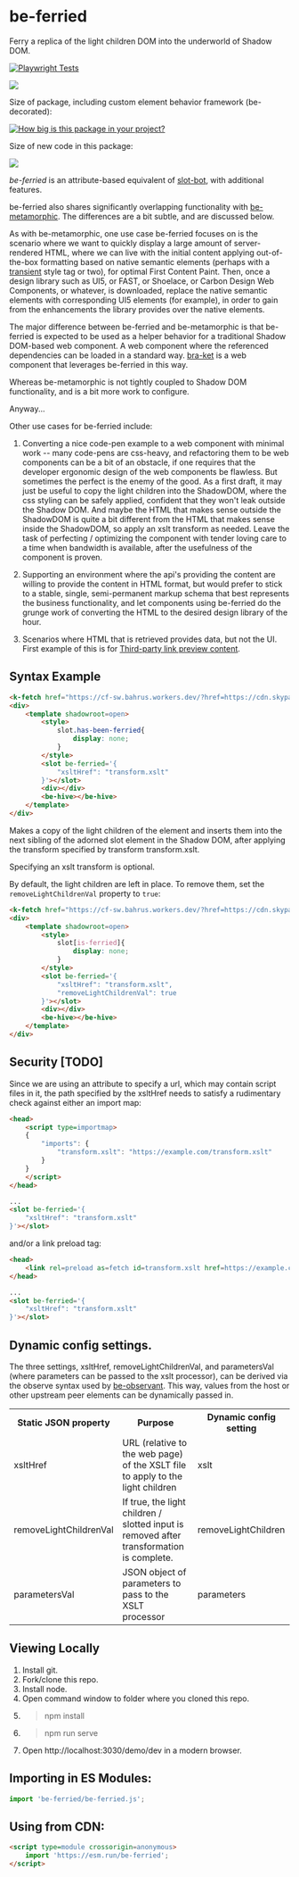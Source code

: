 # be-ferried

Ferry a replica of the light children DOM into the underworld of Shadow DOM.

[![Playwright Tests](https://github.com/bahrus/be-ferried/actions/workflows/CI.yml/badge.svg?branch=baseline)](https://github.com/bahrus/be-ferried/actions/workflows/CI.yml)

<a href="https://nodei.co/npm/be-ferried/"><img src="https://nodei.co/npm/be-ferried.png"></a>

Size of package, including custom element behavior framework (be-decorated):

[![How big is this package in your project?](https://img.shields.io/bundlephobia/minzip/be-ferried?style=for-the-badge)](https://bundlephobia.com/result?p=be-ferried)

Size of new code in this package:

<img src="http://img.badgesize.io/https://cdn.jsdelivr.net/npm/be-ferried?compression=gzip">

*be-ferried* is an attribute-based equivalent of [slot-bot](https://github.com/bahrus/slot-bot), with additional features.

be-ferried also shares significantly overlapping functionality with [be-metamorphic](https://github.com/bahrus/be-metamorphic). The differences are a bit subtle, and are discussed below.

As with be-metamorphic, one use case be-ferried focuses on is the scenario where we want to quickly display a large amount of server-rendered HTML, where we can live with the initial content applying out-of-the-box formatting based on native semantic elements (perhaps with a [transient](https://github.com/bahrus/be-evanescent) style tag or two), for optimal First Content Paint. Then, once a design library such as UI5, or FAST, or Shoelace, or Carbon Design Web Components, or whatever, is downloaded, replace the native semantic elements with corresponding UI5 elements (for example), in order to gain from the enhancements the library provides over the native elements.

The major difference between be-ferried and be-metamorphic is that be-ferried is expected to be used as a helper behavior for a traditional Shadow DOM-based web component.  A web component where the referenced dependencies can be loaded in a standard way. [bra-ket](https://github.com/bahrus/bra-ket) is a web component that leverages be-ferried in this way.

Whereas be-metamorphic is not tightly coupled to Shadow DOM functionality, and is a bit more work to configure.

Anyway...

Other use cases for be-ferried include:

1.  Converting a nice code-pen example to a web component with minimal work -- many code-pens are css-heavy, and refactoring them to be web components can be a bit of an obstacle, if one requires that the developer ergonomic design of the web components be flawless.  But sometimes the perfect is the enemy of the good.  As a first draft, it may just be useful to copy the light children into the ShadowDOM, where the css styling can be safely applied, confident that they won't leak outside the Shadow DOM.  And maybe the HTML that makes sense outside the ShadowDOM is quite a bit different from the HTML that makes sense inside the ShadowDOM, so apply an xslt transform as needed.  Leave the task of perfecting / optimizing the component with tender loving care to a time when bandwidth is available, after the usefulness of the component is proven. 

2.  Supporting an environment where the api's providing the content are willing to provide the content in HTML format, but would prefer to stick to a stable, single, semi-permanent markup schema that best represents the business functionality, and let components using be-ferried do the grunge work of converting the HTML to the desired design library of the hour.

3.  Scenarios where HTML that is retrieved provides data, but not the UI.  First example of this is for [Third-party link preview content](https://github.com/bahrus/xtal-link-preview).

## Syntax Example

```html
<k-fetch href="https://cf-sw.bahrus.workers.dev/?href=https://cdn.skypack.dev/@shoelace-style/shoelace/dist/custom-elements.json&embedded=true" as=html target=div></k-fetch>
<div>
    <template shadowroot=open>
        <style>
            slot.has-been-ferried{
                display: none;
            }
        </style>
        <slot be-ferried='{
            "xsltHref": "transform.xslt"
        }'></slot>
        <div></div>
        <be-hive></be-hive>
    </template>
</div>
```

Makes a copy of the light children of the element and inserts them into the next sibling of the adorned slot element in the Shadow DOM, after applying the transform specified by transform transform.xslt.

Specifying an xslt transform is optional.

By default, the light children are left in place.  To remove them, set the `removeLightChildrenVal` property to `true`:

```html
<k-fetch href="https://cf-sw.bahrus.workers.dev/?href=https://cdn.skypack.dev/@shoelace-style/shoelace/dist/custom-elements.json&embedded=true" as=html target=div></k-fetch>
<div>
    <template shadowroot=open>
        <style>
            slot[is-ferried]{
                display: none;
            }
        </style>
        <slot be-ferried='{
            "xsltHref": "transform.xslt",
            "removeLightChildrenVal": true
        }'></slot>
        <div></div>
        <be-hive></be-hive>
    </template>
</div>
```

## Security [TODO]

Since we are using an attribute to specify a url, which may contain script files in it, the path specified by the xsltHref needs to satisfy a rudimentary check against either an import map:

```html
<head>
    <script type=importmap>
    {
        "imports": {
            "transform.xslt": "https://example.com/transform.xslt"
        }
    }
    </script>
</head>

...
<slot be-ferried='{
    "xsltHref": "transform.xslt"
}'></slot>
```

and/or a link preload tag:

```html
<head>
    <link rel=preload as=fetch id=transform.xslt href=https://example.com/transform.xslt>
</head>

...
<slot be-ferried='{
    "xsltHref": "transform.xslt"
}'></slot>
```

## Dynamic config settings.

The three settings, xsltHref, removeLightChildrenVal, and parametersVal (where parameters can be passed to the xslt processor), can be derived via the observe syntax used by [be-observant](https://github.com/bahrus/be-observant).  This way, values from the host or other upstream peer elements can be dynamically passed in. 

<table>
    <tr>
        <th>Static JSON property</th>
        <th>Purpose</th>
        <th>Dynamic config setting</th>
    </tr>
    <tr>
        <td>xsltHref</td>
        <td>URL (relative to the web page) of the XSLT file to apply to the light children</td>
        <td>xslt</td>
    </tr>
    <tr>
        <td>removeLightChildrenVal</td>
        <td>If true, the light children / slotted input is removed after transformation is complete.</td>
        <td>removeLightChildren</td>
    </tr>
    <tr>
        <td>parametersVal</td>
        <td>JSON object of parameters to pass to the XSLT processor</td>
        <td>parameters</td>
    </tr>
</table>  

## Viewing Locally

1.  Install git.
2.  Fork/clone this repo.
3.  Install node.
4.  Open command window to folder where you cloned this repo.
5.  > npm install
6.  > npm run serve
7.  Open http://localhost:3030/demo/dev in a modern browser.

## Importing in ES Modules:

```JavaScript
import 'be-ferried/be-ferried.js';
```

## Using from CDN:

```html
<script type=module crossorigin=anonymous>
    import 'https://esm.run/be-ferried';
</script>
```

